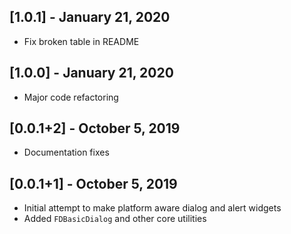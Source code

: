 ## [1.0.1] - January 21, 2020

* Fix broken table in README

## [1.0.0] - January 21, 2020

* Major code refactoring

## [0.0.1+2] - October 5, 2019

* Documentation fixes

## [0.0.1+1] - October 5, 2019

* Initial attempt to make platform aware dialog and alert widgets
* Added `FDBasicDialog` and other core utilities